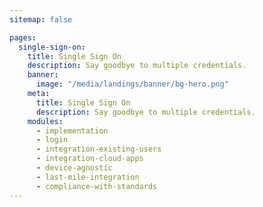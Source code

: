 ```yaml
---
sitemap: false

pages:
  single-sign-on:
    title: Single Sign On
    description: Say goodbye to multiple credentials.
    banner:
      image: "/media/landings/banner/bg-hero.png"
    meta:
      title: Single Sign On
      description: Say goodbye to multiple credentials.
    modules:
      - implementation
      - login
      - integration-existing-users
      - integration-cloud-apps
      - device-agnostic
      - last-mile-integration
      - compliance-with-standards
---
```

